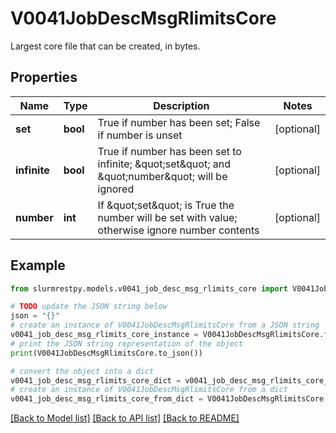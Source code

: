 # V0041JobDescMsgRlimitsCore

Largest core file that can be created, in bytes.

## Properties

Name | Type | Description | Notes
------------ | ------------- | ------------- | -------------
**set** | **bool** | True if number has been set; False if number is unset | [optional]
**infinite** | **bool** | True if number has been set to infinite; \&quot;set\&quot; and \&quot;number\&quot; will be ignored | [optional]
**number** | **int** | If \&quot;set\&quot; is True the number will be set with value; otherwise ignore number contents | [optional]

## Example

```python
from slurmrestpy.models.v0041_job_desc_msg_rlimits_core import V0041JobDescMsgRlimitsCore

# TODO update the JSON string below
json = "{}"
# create an instance of V0041JobDescMsgRlimitsCore from a JSON string
v0041_job_desc_msg_rlimits_core_instance = V0041JobDescMsgRlimitsCore.from_json(json)
# print the JSON string representation of the object
print(V0041JobDescMsgRlimitsCore.to_json())

# convert the object into a dict
v0041_job_desc_msg_rlimits_core_dict = v0041_job_desc_msg_rlimits_core_instance.to_dict()
# create an instance of V0041JobDescMsgRlimitsCore from a dict
v0041_job_desc_msg_rlimits_core_from_dict = V0041JobDescMsgRlimitsCore.from_dict(v0041_job_desc_msg_rlimits_core_dict)
```
[[Back to Model list]](../README.md#documentation-for-models) [[Back to API list]](../README.md#documentation-for-api-endpoints) [[Back to README]](../README.md)


